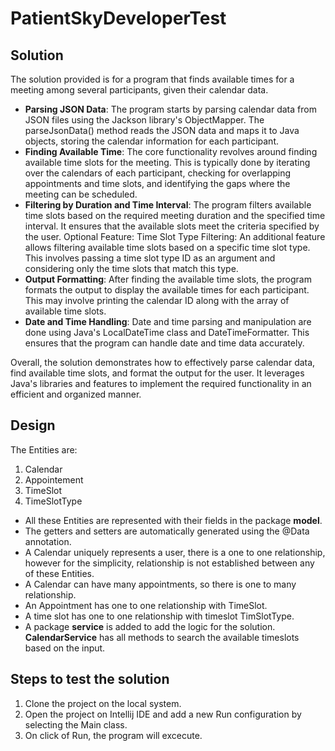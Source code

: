 # PatientSkyDeveloperTest

## Solution
The solution provided is for a program that finds available times for a meeting among several participants, given their calendar data.

- **Parsing JSON Data**: The program starts by parsing calendar data from JSON files using the Jackson library's ObjectMapper. The parseJsonData() method reads the JSON data and maps it to Java objects, storing the calendar information for each participant.
- **Finding Available Time**: The core functionality revolves around finding available time slots for the meeting. This is typically done by iterating over the calendars of each participant, checking for overlapping appointments and time slots, and identifying the gaps where the meeting can be scheduled.
- **Filtering by Duration and Time Interval**: The program filters available time slots based on the required meeting duration and the specified time interval. It ensures that the available slots meet the criteria specified by the user.
Optional Feature: Time Slot Type Filtering: An additional feature allows filtering available time slots based on a specific time slot type. This involves passing a time slot type ID as an argument and considering only the time slots that match this type.
- **Output Formatting**: After finding the available time slots, the program formats the output to display the available times for each participant. This may involve printing the calendar ID along with the array of available time slots.
- **Date and Time Handling**: Date and time parsing and manipulation are done using Java's LocalDateTime class and DateTimeFormatter. This ensures that the program can handle date and time data accurately.


Overall, the solution demonstrates how to effectively parse calendar data, find available time slots, and format the output for the user. It leverages Java's libraries and features to implement the required functionality in an efficient and organized manner.

## Design
The Entities are: 
1. Calendar
2. Appointement
3. TimeSlot
4. TimeSlotType
   
- All these Entities are represented with their fields in the package **model**.
- The getters and setters are automatically generated using the @Data annotation.
-  A Calendar uniquely represents a user, there is a one to one relationship, however for the simplicity, relationship is not established between any of these Entities.
-  A Calendar can have many appointments, so there is one to many relationship.
-  An Appointment has one to one relationship with TimeSlot.
-  A time slot has one to one relationship with timeslot TimSlotType.
-  A package **service** is added to add the logic for the solution. **CalendarService** has all methods to search the available timeslots based on the input.


## Steps to test the solution
1. Clone the project on the local system.
2. Open the project on Intellij IDE and add a new Run configuration by selecting the Main class.
3. On click of Run, the program will excecute.

